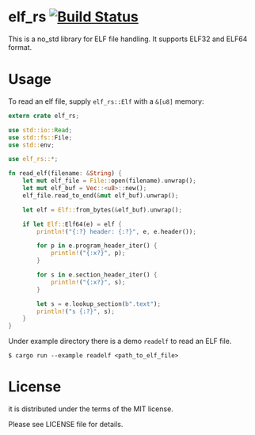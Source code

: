 elf_rs [![Build Status](https://travis-ci.com/vincenthouyi/elf_rs.svg?token=UBL21ZSzs6EH1xWep8q2&branch=master)](https://travis-ci.com/vincenthouyi/elf_rs)
===
This is a no_std library for ELF file handling.
It supports ELF32 and ELF64 format.

Usage
===
To read an elf file, supply `elf_rs::Elf` with a `&[u8]` memory:
```rust
extern crate elf_rs;

use std::io::Read;
use std::fs::File;
use std::env;

use elf_rs::*;

fn read_elf(filename: &String) {
    let mut elf_file = File::open(filename).unwrap();
    let mut elf_buf = Vec::<u8>::new();
    elf_file.read_to_end(&mut elf_buf).unwrap();

    let elf = Elf::from_bytes(&elf_buf).unwrap();

    if let Elf::Elf64(e) = elf {
        println!("{:?} header: {:?}", e, e.header());

        for p in e.program_header_iter() {
            println!("{:x?}", p);
        }

        for s in e.section_header_iter() {
            println!("{:x?}", s);
        }

        let s = e.lookup_section(b".text");
        println!("s {:?}", s);
    }
}
```
Under example directory there is a demo `readelf` to read an ELF file.
```
$ cargo run --example readelf <path_to_elf_file>
```


License
===
it is distributed under the terms of the MIT license.

Please see LICENSE file for details.
